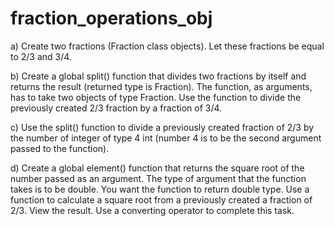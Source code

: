 # fraction_operations_obj

a) Create two fractions (Fraction class objects). Let these fractions be equal to 2/3 and 3/4.

b) Create a global split() function that divides two fractions by itself and returns the result (returned
type is Fraction). The function, as arguments, has to take two objects of type Fraction.
Use the function to divide the previously created 2/3 fraction by a fraction of 3/4.

c) Use the split() function to divide a previously created fraction of 2/3 by the number of
integer of type 4 int (number 4 is to be the second argument passed to the function).

d) Create a global element() function that returns the square root of the number passed
as an argument. The type of argument that the function takes is to be double. You want the function to return
double type. Use a function to calculate a square root from a previously created
a fraction of 2/3. View the result. Use a converting operator to complete this task.
